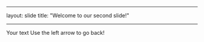 ---
layout: slide
title: "Welcome to our second slide!"
___
Your text
Use the left arrow to go back!